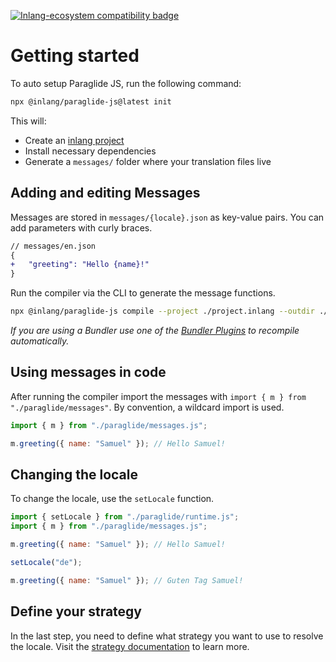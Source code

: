 [![Inlang-ecosystem compatibility badge](https://cdn.jsdelivr.net/gh/opral/monorepo@main/inlang/assets/md-badges/inlang.svg)](https://inlang.com)

# Getting started

To auto setup Paraglide JS, run the following command:

```bash
npx @inlang/paraglide-js@latest init
```

This will:

- Create an [inlang project](https://inlang.com/documentation/concept/project)
- Install necessary dependencies
- Generate a `messages/` folder where your translation files live

## Adding and editing Messages

Messages are stored in `messages/{locale}.json` as key-value pairs. You can add parameters with curly braces.

```diff
// messages/en.json
{
+ 	"greeting": "Hello {name}!"
}
```

Run the compiler via the CLI to generate the message functions.

```bash
npx @inlang/paraglide-js compile --project ./project.inlang --outdir ./src/paraglide
```

_If you are using a Bundler use one of the [Bundler Plugins](usage#usage-with-a-bundler) to recompile automatically._

## Using messages in code

After running the compiler import the messages with `import { m } from "./paraglide/messages"`. By convention, a wildcard import is used.

```js
import { m } from "./paraglide/messages.js";

m.greeting({ name: "Samuel" }); // Hello Samuel!
```

## Changing the locale 

To change the locale, use the `setLocale` function. 

```js
import { setLocale } from "./paraglide/runtime.js";
import { m } from "./paraglide/messages.js";

m.greeting({ name: "Samuel" }); // Hello Samuel!

setLocale("de");

m.greeting({ name: "Samuel" }); // Guten Tag Samuel!
```

## Define your strategy 

In the last step, you need to define what strategy you want to use to resolve the locale. Visit the [strategy documentation](https://inlang.com/m/gerre34r/library-inlang-paraglideJs/strategy) to learn more.